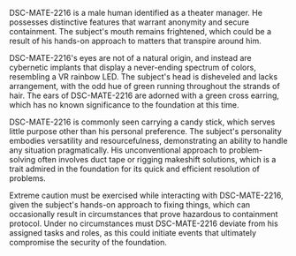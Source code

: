 DSC-MATE-2216 is a male human identified as a theater manager. He possesses distinctive features that warrant anonymity and secure containment. The subject's mouth remains frightened, which could be a result of his hands-on approach to matters that transpire around him. 

DSC-MATE-2216's eyes are not of a natural origin, and instead are cybernetic implants that display a never-ending spectrum of colors, resembling a VR rainbow LED. The subject's head is disheveled and lacks arrangement, with the odd hue of green running throughout the strands of hair. The ears of DSC-MATE-2216 are adorned with a green cross earring, which has no known significance to the foundation at this time.

DSC-MATE-2216 is commonly seen carrying a candy stick, which serves little purpose other than his personal preference. The subject's personality embodies versatility and resourcefulness, demonstrating an ability to handle any situation pragmatically. His unconventional approach to problem-solving often involves duct tape or rigging makeshift solutions, which is a trait admired in the foundation for its quick and efficient resolution of problems. 

Extreme caution must be exercised while interacting with DSC-MATE-2216, given the subject's hands-on approach to fixing things, which can occasionally result in circumstances that prove hazardous to containment protocol. Under no circumstances must DSC-MATE-2216 deviate from his assigned tasks and roles, as this could initiate events that ultimately compromise the security of the foundation.